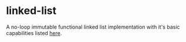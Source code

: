 # linked-list

A no-loop immutable functional linked list implementation with it's basic capabilities listed [here](https://www.theodinproject.com/lessons/javascript-linked-lists).
